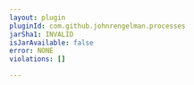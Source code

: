 ```yaml
---
layout: plugin
pluginId: com.github.johnrengelman.processes
jarSha1: INVALID
isJarAvailable: false
error: NONE
violations: []

---
```

